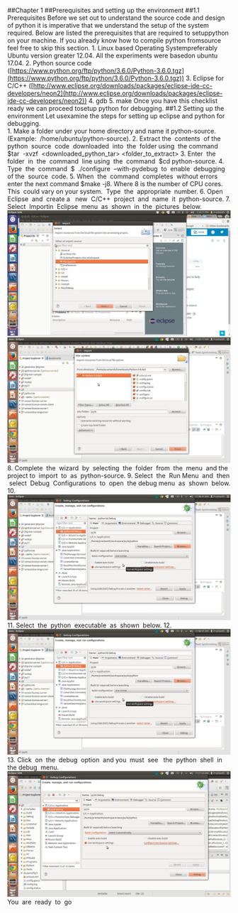 ##Chapter​ ​1
##Prerequisites​ and​ setting​ ​up​ the​ environment
##1.1​ ​Prerequisites
Before​​ we​ set​ out​ to​​ understand​​ the​​ source​ code​ and​ design​ of​ python​ it​ is​ imperative​ that​ we understand the​ setup​ of​ the​ system​ required. Below​ are​ listed​ the​ prerequisites​ that​ are​ required​ to​ setup​ python​ on​ your​ machine.​ If​ you already​ know​ how​ to​ compile​ python​ from​ source​ feel​ ​free​ to​ skip​​ this​ section.
1.​ Linux​​ based ​Operating​ System​ preferably​ Ubuntu​ version​ greater​ ​12.04.​ All​ the experiments were​ based​ on​ ​ubuntu​ 17.04.
2.​ Python​ source​ code
([https://www.python.org/ftp/python/3.6.0/Python-3.6.0.tgz](https://www.python.org/ftp/python/3.6.0/Python-3.6.0.tgz)​)
3.​ ​Eclipse​​ for​​ C/C++
(​[http://www.eclipse.org/downloads/packages/eclipse-ide-cc-developers/neon2](http://www.eclipse.org/downloads/packages/eclipse-ide-cc-developers/neon2))
4.​ gdb
5.​ make
Once​ ​you​ have​​ this​ ​checklist​ ​ready​ ​we​ ​can​ proceed​ ​to​ ​setup​ ​python​ ​for​ ​debugging.
##1.2​​ ​Setting​ up​ the​ environment
Let​ ​us​ ​examine​ ​the​ ​steps​ for​ ​setting​ up​ ​eclipse​ ​and​ python​ for​ ​debugging.	
	1. Make​ a folder​​ under​​ your​​ home​​ directory​ and​ name​ it​ python-source.
		(Example:​ ​ /home/ubuntu/python-source).
	2. Extract​ the​ ​ contents​ ​ of​ ​ the​ ​ python​ ​ source​ ​ code​ ​ downloaded​ ​ into​ ​ the​ ​ folder using​ ​ the​ ​ command​ ​ $tar​ ​ -xvzf​ ​ 			<downloaded_python_tar> <folder_to_extract>
	3. Enter​ ​ the​ ​ folder​ ​ in​ ​ the​ ​ command​ ​ line​ ​ using​ ​ the​ ​ command​ ​ $cd python-source.
	4. Type​ ​ the​ ​ command​ ​ $ ​ ​ ./configure​ ​ –with-pydebug​ ​ to​ ​ enable​ ​ debugging​ ​ of the​ ​ source​ ​ code.
	5. When​ ​ the​ ​ command​ ​ completes​ ​ without​ ​errors​ ​enter​ ​the​ ​next​ ​command $make​ ​-j8.​ ​Where​ ​8 ​is​ ​the​ ​number​ ​of​ CPU​ cores.​This​ ​ could​ ​vary​		   on​​ your system.​ ​ Type​ ​ the​ ​ appropriate​ ​ number.
	6. Open​ ​ Eclipse​ ​ and​ ​ create​ ​ a ​ ​ new​ ​ C/C++​ ​ project​ ​ and​ ​ name​ ​ it​ ​ python-source.
	7. Select​ ​ Import​ ​ in​ ​ Eclipse​ ​ menu​ ​ as​ ​ shown​ ​ in​ ​ the​ ​ pictures​ ​ below.
![img](img/img.png)
![img](img/img2.png)
	8. Complete​ ​ the​ ​ wizard​ ​ by​ ​ selecting​ ​ the​ ​ folder​ ​ from​ ​ the​ ​ menu​ ​ and​ ​ the​ ​ project to​ ​ import​ ​ to​ ​ as​ ​ python-source.
	9. Select​ ​ the​ ​ Run​ ​ Menu​ ​ and​ ​ then​ ​ select​ ​ Debug​ ​ Configurations​ ​ to​ ​ open​ ​ the debug​ ​ menu​ ​ as​ ​ shown​ ​ below.
	10. ![img](img/img3.png)
	11. Select​ ​ the​ ​ python​ ​ executable​ ​ as​ ​ shown​ ​ below.
	12. ![img](img/img4.png)
	13. Click​ ​ on​ ​ the​ ​ debug​ ​ option​ ​ and​ ​ you​ ​ must​ ​ see​ ​ ​ the​ ​ python​ ​ shell​ ​ in​ ​ the debug​ ​ menu.
![img](img/img5.png)
You​ ​ are​ ​ ready​ ​ to​ ​ go
